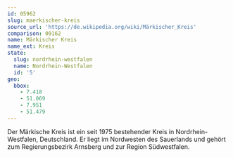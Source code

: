 ```yaml
---
id: 05962
slug: maerkischer-kreis
source_url: 'https://de.wikipedia.org/wiki/Märkischer_Kreis'
comparison: 09162
name: Märkischer Kreis
name_ext: Kreis
state:
  slug: nordrhein-westfalen
  name: Nordrhein-Westfalen
  id: '5'
geo:
  bbox:
    - 7.418
    - 51.069
    - 7.951
    - 51.479
---
```


Der Märkische Kreis ist ein seit 1975 bestehender Kreis in Nordrhein-Westfalen, Deutschland. Er liegt im Nordwesten des Sauerlands und gehört zum Regierungsbezirk Arnsberg und zur Region Südwestfalen.
